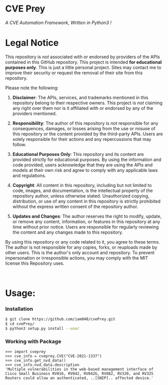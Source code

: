 # CVE Prey
_A CVE Automation Framework, Written in Python3 !_

# Legal Notice
This repository is _not_ associated with or endorsed by providers of the APIs contained in this GitHub repository. This project is intended **for educational purposes only**. This is just a little personal project. Sites may contact me to improve their security or request the removal of their site from this repository.

Please note the following:

1. **Disclaimer**: The APIs, services, and trademarks mentioned in this repository belong to their respective owners. This project is _not_ claiming any right over them nor is it affiliated with or endorsed by any of the providers mentioned.

2. **Responsibility**: The author of this repository is _not_ responsible for any consequences, damages, or losses arising from the use or misuse of this repository or the content provided by the third-party APIs. Users are solely responsible for their actions and any repercussions that may follow.

3. **Educational Purposes Only**: This repository and its content are provided strictly for educational purposes. By using the information and code provided, users acknowledge that they are using the APIs and models at their own risk and agree to comply with any applicable laws and regulations.

4. **Copyright**: All content in this repository, including but not limited to code, images, and documentation, is the intellectual property of the repository author, unless otherwise stated. Unauthorized copying, distribution, or use of any content in this repository is strictly prohibited without the express written consent of the repository author.

5. **Updates and Changes**: The author reserves the right to modify, update, or remove any content, information, or features in this repository at any time without prior notice. Users are responsible for regularly reviewing the content and any changes made to this repository.

By using this repository or any code related to it, you agree to these terms. The author is not responsible for any copies, forks, or reuploads made by other users. This is the author's only account and repository. To prevent impersonation or irresponsible actions, you may comply with the MIT license this Repository uses.

<br>

# Usage:
### Installation
```bash
$ git clone https://github.com/iam048/cvePrey.git
$ cd cvePrey/
$ python3 setup.py install --user
```

### Working with Package
```python3
>>> import cveprey
>>> cve_info = cveprey.CVE("CVE-2021-1337")
>>> cve_info.get_nvd_data()
>>> cve_info.nvd_data.description
'Multiple vulnerabilities in the web-based management interface of Cisco Small Business RV016, RV042, RV042G, RV082, RV320, and RV325 Routers could allow an authenticated, ..[SNIP].. affected device.'
```